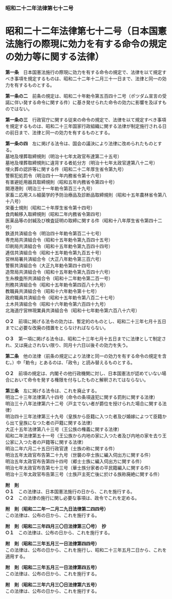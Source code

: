 ### 昭和二十二年法律第七十二号  
# 昭和二十二年法律第七十二号（日本国憲法施行の際現に効力を有する命令の規定の効力等に関する法律）  
  
**第一条**　日本国憲法施行の際現に効力を有する命令の規定で、法律を以て規定すべき事項を規定するものは、昭和二十二年十二月三十一日まで、法律と同一の効力を有するものとする。  
  
**第一条の二**　前条の規定は、昭和二十年勅令第五百四十二号（ポツダム宣言の受諾に伴い発する命令に関する件）に基き発せられた命令の効力に影響を及ぼすものではない。  
  
**第一条の三**　行政官庁に関する従来の命令の規定で、法律を以て規定すべき事項を規定するものは、昭和二十三年国家行政組織に関する法律が制定施行される日の前日まで、法律と同一の効力を有するものとする。  
  
**第一条の四**　左に掲げる法令は、国会の議決により法律に改められたものとする。  
墓地及埋葬取締規則（明治十七年太政官布達第二十五号）  
墓地及埋葬取締規則に違背する者処分方（明治十七年太政官達第八十二号）  
埋火葬の認許等に関する件（昭和二十二年厚生省令第九号）  
警察犯処罰令（明治四十一年内務省令第十六号）  
有害避妊用器具取締規則（昭和五年内務省令第四十号）  
開港港則（明治三十一年勅令第百三十九号）  
家畜ニ応用スル細菌学的予防治療品及診断品取締規則（昭和十五年農林省令第八十八号）  
栄養士規則（昭和二十年厚生省令第十四号）  
食肉輸移入取締規則（昭和二年内務省令第四号）  
医薬品等の封緘及び検査証明の取締に関する件（昭和十八年厚生省令第四十二号）  
鉄道共済組合令（明治四十年勅令第百二十七号）  
専売局共済組合令（昭和十五年勅令第九百四十五号）  
印刷局共済組合令（昭和十五年勅令第九百四十四号）  
逓信共済組合令（昭和十五年勅令第九百五十号）  
営林局署共済組合令（大正八年勅令第三百六号）  
警察共済組合令（大正九年勅令第四十四号）  
造幣局共済組合令（昭和十五年勅令第九百四十六号）  
生糸検査所共済組合令（昭和十二年勅令第二百一号）  
刑務共済組合令（昭和十五年勅令第四百八十九号）  
教職員共済組合令（昭和十六年勅令第十七号）  
政府職員共済組合令（昭和十五年勅令第八百二十七号）  
土木共済組合令（昭和十六年勅令第六百四十九号）  
北海道庁営林現業員共済組合令（昭和十七年勅令第六百八十六号）  
  
**○２**　前項に掲げる法令の効力は、暫定的のものとし、昭和二十三年七月十五日までに必要な改廃の措置をとらなければならない。  
  
**○３**　第一項に掲げる法令は、昭和二十三年七月十五日までに法律として制定され、又は廃止されない限り、同月十六日以後その効力を失う。  
  
**第二条**　他の法律（前条の規定により法律と同一の効力を有する命令の規定を含む。）中「勅令」とあるのは、「政令」と読み替えるものとする。  
  
**○２**　前項の規定は、内閣その他行政機関に対し、日本国憲法が認めていない場合において命令を発する権限を付与したものと解釈されてはならない。  
  
**第三条**　左に掲げる法令は、これを廃止する。  
明治二十三年法律第八十四号（命令の条項違犯に関する罰則に関する法律）  
明治三十八年法律第六十二号（戸主でない者が爵位を授けられた場合に関する法律）  
明治四十三年法律第三十九号（皇族から臣籍に入つた者及び婚嫁によつて臣籍から出て皇族になつた者の戸籍に関する法律）  
大正十五年法律第八十三号（王公族の権義に関する法律）  
昭和二年法律第五十一号（王公族から内地の家に入つた者及び内地の家を去り王公家に入つた者の戸籍等に関する法律）  
明治二年六月二十五日行政官達（士族の称に関する件）  
明治五年太政官布告第二十九号（世襲の卒士族に編入伺出方に関する件）  
明治五年太政官布告第四十四号（郷士士族に編入伺出方に関する件）  
明治七年太政官布告第七十三号（華士族分家者の平民籍編入に関する件）  
明治十三年太政官布告第三号（士族戸主死亡後に於ける族称廃絶に関する件）  
  
**附　則**  
**○１**　この法律は、日本国憲法施行の日から、これを施行する。  
**○２**　この法律の施行に関し必要な事項は、政令でこれを定める。  
  
**附　則（昭和二二年一二月二九日法律第二四四号）**  
この法律は、公布の日から、これを施行する。  
  
**附　則（昭和二三年四月三〇日法律第三〇号）　抄**  
**○１**　この法律は、公布の日から、これを施行する。  
  
**附　則（昭和二三年五月三一日法律第四四号）**  
この法律は、公布の日から、これを施行し、昭和二十三年五月二日から、これを適用する。  
  
**附　則（昭和二三年五月三一日法律第四五号）**  
この法律は、公布の日から、これを施行する。  
  
**附　則（昭和二三年六月三〇日法律第六五号）**  
この法律は、公布の日から、これを施行する。  
  
